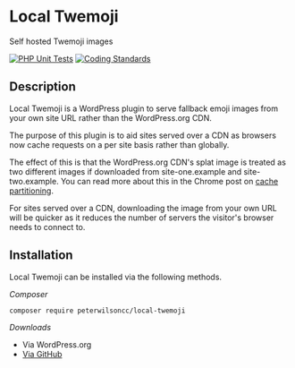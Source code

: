 # Local Twemoji

Self hosted Twemoji images

[![PHP Unit Tests](https://github.com/peterwilsoncc/local-twemoji/actions/workflows/phpunit.yaml/badge.svg)](https://github.com/peterwilsoncc/local-twemoji/actions/workflows/phpunit.yaml) [![Coding Standards](https://github.com/peterwilsoncc/local-twemoji/actions/workflows/coding-standards.yaml/badge.svg)](https://github.com/peterwilsoncc/local-twemoji/actions/workflows/coding-standards.yaml)

## Description

Local Twemoji is a WordPress plugin to serve fallback emoji images from your own site URL rather than the WordPress.org CDN.

The purpose of this plugin is to aid sites served over a CDN as browsers now cache requests on a per site basis rather than globally.

The effect of this is that the WordPress.org CDN's splat image is treated as two different images if downloaded from site-one.example and site-two.example. You can read more about this in the Chrome post on [cache partitioning](https://developer.chrome.com/blog/http-cache-partitioning).

For sites served over a CDN, downloading the image from your own URL will be quicker as it reduces the number of servers the visitor's browser needs to connect to.

## Installation

Local Twemoji can be installed via the following methods.

*Composer*

```
composer require peterwilsoncc/local-twemoji
```

*Downloads*

* Via WordPress.org
* [Via GitHub](https://github.com/peterwilsoncc/local-twemoji/releases/latest)
